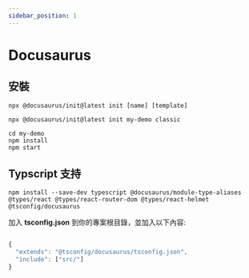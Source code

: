 ```yaml
---
sidebar_position: 1
---
```


# Docusaurus

## 安裝

```console
npx @docusaurus/init@latest init [name] [template]
```

```console
npx @docusaurus/init@latest init my-demo classic
```

```console
cd my-demo
npm install
npm start
```

## Typscript 支持

```console
npm install --save-dev typescript @docusaurus/module-type-aliases @types/react @types/react-router-dom @types/react-helmet @tsconfig/docusaurus
```

加入 **tsconfig.json** 到你的專案根目錄，並加入以下內容:

```javascript

{
  "extends": "@tsconfig/docusaurus/tsconfig.json",
  "include": ["src/"]
}

```
